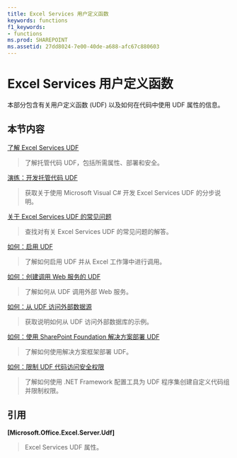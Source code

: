 ```yaml
---
title: Excel Services 用户定义函数
keywords: functions
f1_keywords:
- functions
ms.prod: SHAREPOINT
ms.assetid: 27dd8024-7e00-40de-a688-afc67c880603
---
```



# Excel Services 用户定义函数

本部分包含有关用户定义函数 (UDF) 以及如何在代码中使用 UDF 属性的信息。
  
    
    


## 本节内容


 [了解 Excel Services UDF](understanding-excel-services-udfs.md)
  
    
    
> 了解托管代码 UDF，包括所需属性、部署和安全。
    
  
 [演练：开发托管代码 UDF](walkthrough-developing-a-managed-code-udf.md)
  
    
    
> 获取关于使用 Microsoft Visual C# 开发 Excel Services UDF 的分步说明。
    
  
 [关于 Excel Services UDF 的常见问题](frequently-asked-questions-about-excel-services-udfs.md)
  
    
    
> 查找对有关 Excel Services UDF 的常见问题的解答。
    
  
 [如何：启用 UDF](how-to-enable-udfs.md)
  
    
    
> 了解如何启用 UDF 并从 Excel 工作簿中进行调用。
    
  
 [如何：创建调用 Web 服务的 UDF](how-to-create-a-udf-that-calls-a-web-service.md)
  
    
    
> 了解如何从 UDF 调用外部 Web 服务。
    
  
 [如何：从 UDF 访问外部数据源](how-to-access-an-external-data-source-from-a-udf.md)
  
    
    
> 获取说明如何从 UDF 访问外部数据库的示例。
    
  
 [如何：使用 SharePoint Foundation 解决方案部署 UDF](how-to-deploy-udfs-using-sharepoint-foundation-solutions.md)
  
    
    
> 了解如何使用解决方案框架部署 UDF。
    
  
 [如何：限制 UDF 代码访问安全权限](how-to-restrict-udf-code-access-security-permissions.md)
  
    
    
> 了解如何使用 .NET Framework 配置工具为 UDF 程序集创建自定义代码组并限制权限。
    
  

## 引用


 **[Microsoft.Office.Excel.Server.Udf]**
  
    
    
> Excel Services UDF 属性。
    
  

